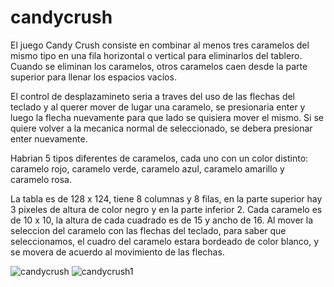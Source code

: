 # candycrush
El juego Candy Crush consiste en combinar al menos tres caramelos del mismo tipo en una fila horizontal o vertical para eliminarlos del tablero. Cuando se eliminan los caramelos, otros caramelos caen desde la parte superior para llenar los espacios vacíos.

El control de desplazamineto seria a traves del uso de las flechas del teclado y al querer mover de lugar una caramelo, se presionaria enter y luego la flecha nuevamente para que lado se quisiera mover el mismo. Si se quiere volver a la mecanica normal de seleccionado, se debera presionar enter nuevamente.

Habrian  5 tipos diferentes de caramelos, cada uno con un color distinto: caramelo rojo, caramelo verde, caramelo azul, caramelo amarillo y caramelo rosa. 

La tabla es de 128 x 124, tiene 8 columnas y 8 filas, en la parte superior hay 3 pixeles de altura de color negro y en la parte inferior 2. Cada caramelo es de 10 x 10, la altura de cada cuadrado es de 15 y ancho de 16. Al mover la seleccion del caramelo con las flechas del teclado, para saber que seleccionamos, el cuadro del caramelo estara bordeado de color blanco, y se movera de acuerdo al movimiento de las flechas.

![candycrush](https://github.com/user-attachments/assets/066d4a1f-8d48-410d-9352-7e60ae0285be)
![candycrush1](https://github.com/user-attachments/assets/b4db420a-ab1f-4714-a38c-e9cb829d86e8)
